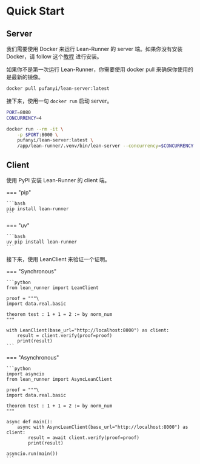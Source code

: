 # Quick Start

## Server

我们需要使用 Docker 来运行 Lean-Runner 的 server 端。如果你没有安装 Docker，请 follow 这个[教程](https://docs.docker.com/engine/install/) 进行安装。

如果你不是第一次运行 Lean-Runner，你需要使用 docker pull 来确保你使用的是最新的镜像。

```sh
docker pull pufanyi/lean-server:latest
```

接下来，使用一句 `docker run` 启动 server。

```sh
PORT=8080
CONCURRENCY=4

docker run --rm -it \
    -p $PORT:8000 \
    pufanyi/lean-server:latest \
    /app/lean-runner/.venv/bin/lean-server --concurrency=$CONCURRENCY
```

## Client

使用 PyPI 安装 Lean-Runner 的 client 端。

=== "pip"

    ```bash
    pip install lean-runner
    ```

=== "uv"

    ```bash
    uv pip install lean-runner
    ```

接下来，使用 LeanClient 来验证一个证明。

=== "Synchronous"

    ```python
    from lean_runner import LeanClient

    proof = """\
    import data.real.basic

    theorem test : 1 + 1 = 2 := by norm_num
    """

    with LeanClient(base_url="http://localhost:8000") as client:
        result = client.verify(proof=proof)
        print(result)
    ```

=== "Asynchronous"

    ```python
    import asyncio
    from lean_runner import AsyncLeanClient

    proof = """\
    import data.real.basic
    
    theorem test : 1 + 1 = 2 := by norm_num
    """

    async def main():
        async with AsyncLeanClient(base_url="http://localhost:8000") as client:
            result = await client.verify(proof=proof)
            print(result)

    asyncio.run(main())
    ```
